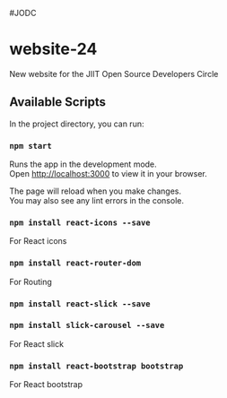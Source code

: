 #JODC
# website-24
New website for the JIIT Open Source Developers Circle 

## Available Scripts

In the project directory, you can run:

### `npm start`

Runs the app in the development mode.\
Open [http://localhost:3000](http://localhost:3000) to view it in your browser.

The page will reload when you make changes.\
You may also see any lint errors in the console.


### `npm install react-icons --save`

For React icons

### `npm install react-router-dom`

For Routing

### `npm install react-slick --save`
### `npm install slick-carousel --save`

For React slick

### `npm install react-bootstrap bootstrap`

For React bootstrap